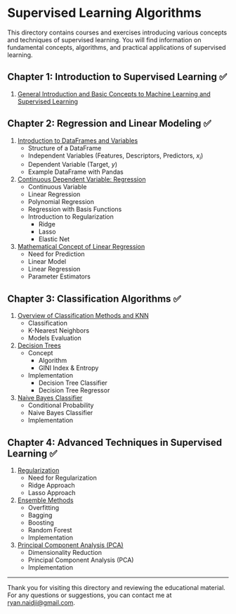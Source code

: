 # Supervised Learning Algorithms

This directory contains courses and exercises introducing various concepts and techniques of supervised learning. You will find information on fundamental concepts, algorithms, and practical applications of supervised learning.

## Chapter 1: Introduction to Supervised Learning :white_check_mark:

1. [General Introduction and Basic Concepts to Machine Learning and Supervised Learning](./Chapter1_Introduction/01_Introduction.md) 

## Chapter 2: Regression and Linear Modeling :white_check_mark:

1. [Introduction to DataFrames and Variables](./Chapter2_Regression_Linear_Modeling/01_DataFrames_and_Variables.md)
   - Structure of a DataFrame
   - Independent Variables (Features, Descriptors, Predictors, $x_i$)
   - Dependent Variable (Target, $y$)
   - Example DataFrame with Pandas
2. [Continuous Dependent Variable: Regression](./Chapter2_Regression_Linear_Modeling/02_Continuous_Dependent_Variable_Regression.md)
   - Continuous Variable
   - Linear Regression
   - Polynomial Regression
   - Regression with Basis Functions
   - Introduction to Regularization
     - Ridge
     - Lasso
     - Elastic Net
3. [Mathematical Concept of Linear Regression](./Chapter2_Regression_Linear_Modeling/03_Mathematical_Concept_Linear_Regression.ipynb)
   - Need for Prediction
   - Linear Model
   - Linear Regression
   - Parameter Estimators

## Chapter 3: Classification Algorithms ✅

1. [Overview of Classification Methods and KNN](./Chapter3_Classification_Algorithms/01_Classification_and_KNN.ipynb)
    - Classification
    - K-Nearest Neighbors
    - Models Evaluation
3. [Decision Trees](./Chapter3_Classification_Algorithms/02_Decision_Tree.ipynb)
    - Concept
      - Algorithm
      - GINI Index & Entropy
    - Implementation
      - Decision Tree Classifier
      - Decision Tree Regressor
4. [Naive Bayes Classifier](./Chapter3_Classification_Algorithms/03_Naive_Bayes.ipynb)
    - Conditional Probability
    - Naive Bayes Classifier
    - Implementation

## Chapter 4: Advanced Techniques in Supervised Learning ✅

1. [Regularization](Chapter4_Advanced_Techniques_Supervised_Learning/01_Regularization.ipynb)
   - Need for Regularization
   - Ridge Approach
   - Lasso Approach
2. [Ensemble Methods](Chapter4_Advanced_Techniques_Supervised_Learning/02_Ensembles_Methods.ipynb)
   - Overfitting
   - Bagging
   - Boosting
   - Random Forest
   - Implementation
3. [Principal Component Analysis (PCA)](Chapter4_Advanced_Techniques_Supervised_Learning/03_PCA.ipynb)
   - Dimensionality Reduction
   - Principal Component Analysis (PCA)
   - Implementation


---

Thank you for visiting this directory and reviewing the educational material. For any questions or suggestions, you can contact me at [ryan.naidji@gmail.com](mailto:ryan.naidji@gmail.com).
